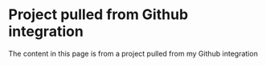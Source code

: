 # Project pulled from Github integration

The content in this page is from a project pulled from my Github integration

